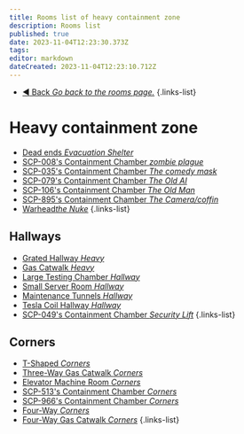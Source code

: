 ```yaml
---
title: Rooms list of heavy containment zone
description: Rooms list
published: true
date: 2023-11-04T12:23:30.373Z
tags: 
editor: markdown
dateCreated: 2023-11-04T12:23:10.712Z
---
```


- [:arrow_backward: Back *Go back to the rooms page.*](/en/game/rooms#zones)
{.links-list}
# Heavy containment zone
- [Dead ends *Evacuation Shelter*](/en/game/rooms/deadend)
- [SCP-008's Containment Chamber *zombie plague*](/en/game/rooms/008)
- [SCP-035's Containment Chamber *The comedy mask*](/en/game/rooms/035)
- [SCP-079's Containment Chamber *The Old AI*](/en/game/rooms/079)
- [SCP-106's Containment Chamber *The Old Man*](/en/game/rooms/106)
- [SCP-895's Containment Chamber *The Camera/coffin*](/en/game/rooms/895)
- [Warhead*the Nuke*](/en/game/rooms/warhead)
{.links-list}

## Hallways
- [Grated Hallway *Heavy*](/en/game/rooms/gratedhallway)
- [Gas Catwalk *Heavy*](/en/game/rooms/gaswalk)
- [Large Testing Chamber *Hallway*](/en/game/rooms/682)
- [Small Server Room *Hallway*](/en/game/rooms/096)
- [Maintenance Tunnels *Hallway*](/en/game/rooms/106chamb)
- [Tesla Coil Hallway *Hallway*](/en/game/rooms/tesla)
- [SCP-049's Containment Chamber *Security Lift*](/en/game/rooms/049)
{.links-list}

## Corners
- [T-Shaped *Corners*](/en/game/rooms/t-shapedhcz)
- [Three-Way Gas Catwalk *Corners*](/en/game/rooms/threewaybutgas)
- [Elevator Machine Room *Corners*](/en/game/rooms/brokenlift)
- [SCP-513's Containment Chamber *Corners*](/en/game/rooms/513)
- [SCP-966's Containment Chamber *Corners*](/en/game/rooms/966)
- [Four-Way *Corners*](/en/game/rooms/fourwayhcz)
- [Four-Way Gas Catwalk *Corners*](/en/game/rooms/fourwaygaswalk)
{.links-list}